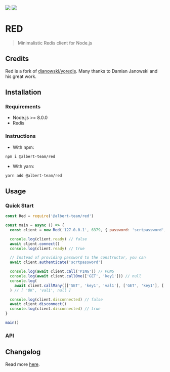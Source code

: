 [![](https://img.shields.io/github/license/albert-team/red.svg?style=flat-square)](https://github.com/albert-team/red)
[![](https://img.shields.io/npm/v/@albert-team/red.svg?style=flat-square)](https://www.npmjs.com/package/@albert-team/red)

# RED

> Minimalistic Redis client for Node.js

## Credits

Red is a fork of [djanowski/yoredis](https://github.com/djanowski/yoredis). Many thanks to Damian Janowski and his great work.

## Installation

### Requirements

- Node.js >= 8.0.0
- Redis

### Instructions

- With npm:

```bash
npm i @albert-team/red
```

- With yarn:

```bash
yarn add @albert-team/red
```

## Usage

### Quick Start

```js
const Red = require('@albert-team/red')

const main = async () => {
  const client = new Red('127.0.0.1', 6379, { password: 'scrtpassword', timeout: 1000 })

  console.log(client.ready) // false
  await client.connect()
  console.log(client.ready) // true

  // Instead of providing password to the constructor, you can
  await client.authenticate('scrtpassword')

  console.log(await client.call('PING')) // PONG
  console.log(await client.callOne(['GET', 'key1'])) // null
  console.log(
    await client.callMany([['SET', 'key1', 'val1'], ['GET', 'key1'], ['GET', 'key2']])
  ) // [ 'OK', 'val1', null ]

  console.log(client.disconnected) // false
  await client.disconnect()
  console.log(client.disconnected) // true
}

main()
```

### API

## Changelog

Read more [here](https://github.com/albert-team/red/blob/master/CHANGELOG.md).
